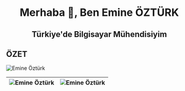 <h1 align="center">Merhaba 👋, Ben Emine ÖZTÜRK</h1>
<h2 align="center">Türkiye'de Bilgisayar Mühendisiyim </h2>

## ÖZET

<p align="left"><img src="https://komarev.com/ghpvc/?username=ozturkemine&label=Profile%20Views&color=0e75b6&style=flat" alt="Emine Öztürk" /></p>



| <a><img align="center" src="https://github-readme-stats.vercel.app/api/top-langs/?username=ozturkemine&layout=compact" alt="Emine Öztürk" /></a> | <a> <img align="center" src="https://github-readme-stats.vercel.app/api?username=ozturkemine&show_icons=true&theme=buefy&locale=tr" alt="Emine Öztürk" /></a> |
| ---- | ---- |
